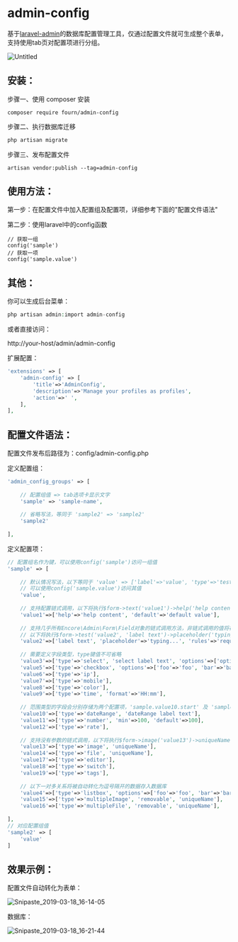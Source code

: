 admin-config
======

基于[laravel-admin](https://github.com/z-song/laravel-admin)的数据库配置管理工具，仅通过配置文件就可生成整个表单，支持使用tab页对配置项进行分组。

![Untitled](https://ws4.sinaimg.cn/large/006tKfTcgy1g194izbkghg312y0mr1ky.gif)

## 安装：

步骤一、使用 composer 安装

```
composer require fourn/admin-config
```

步骤二、执行数据库迁移

```php
php artisan migrate
```

步骤三、发布配置文件

```
artisan vendor:publish --tag=admin-config
```

## 使用方法：

第一步：在配置文件中加入配置组及配置项，详细参考下面的"配置文件语法"

第二步：使用laravel中的config函数

```
// 获取一组
config('sample')
// 获取一项
config('sample.value')
```

## 其他：

你可以生成后台菜单：

```php
php artisan admin:import admin-config
```

或者直接访问：

http://your-host/admin/admin-config

扩展配置：

```php
'extensions' => [
    'admin-config' => [
        'title'=>'AdminConfig',
        'description'=>'Manage your profiles as profiles',
        'action'=>' ',
    ],
],
```



## 配置文件语法：

配置文件发布后路径为：config/admin-config.php

定义配置组：

```php
'admin_config_groups' => [
  
	// 配置组值 => tab选项卡显示文字
	'sample' => 'sample-name',
  
	// 省略写法，等同于 'sample2' => 'sample2'
	'sample2'
  
],
```

定义配置项：

```php
// 配置组名作为键，可以使用config('sample')访问一组值
'sample' => [
  
	// 默认情况写法，以下等同于 'value' => ['label'=>'value', 'type'=>'test']
	// 可以使用config('sample.value')访问其值
	'value',
  
	// 支持配置链式调用，以下将执行$form->text('value1')->help('help content')->default('default value')
	'value1'=>['help'=>'help content', 'default'=>'default value'],
  
	// 支持几乎所有Encore\Admin\Form\Field对象的链式调用方法，非链式调用的值将在Field实例化时作为参数传入
	// 以下将执行$form->test('value2', 'label text')->placeholder('typing...')->rules('required')
	'value2'=>['label text', 'placeholder'=>'typing...', 'rules'=>'required'],
  
	// 需要定义字段类型，type键值不可省略
	'value3'=>['type'=>'select', 'select label text', 'options'=>['option1'=>'option1', 			'option2'=>'option2']],
	'value5'=>['type'=>'checkbox', 'options'=>['foo'=>'foo', 'bar'=>'bar']],
	'value6'=>['type'=>'ip'],
	'value7'=>['type'=>'mobile'],
	'value8'=>['type'=>'color'],
	'value9'=>['type'=>'time', 'format'=>'HH:mm'],
  
	// 范围类型的字段会分别存储为两个配置项，'sample.value10.start' 及 'sample.value10.end'
	'value10'=>['type'=>'dateRange', 'dateRange label text'],
	'value11'=>['type'=>'number', 'min'=>100, 'default'=>100],
	'value12'=>['type'=>'rate'],
  
	// 支持没有参数的链式调用，以下将执行$form->image('value13')->uniqueName()
	'value13'=>['type'=>'image', 'uniqueName'],
	'value14'=>['type'=>'file', 'uniqueName'],
	'value17'=>['type'=>'editor'],
	'value18'=>['type'=>'switch'],
	'value19'=>['type'=>'tags'],
  
	// 以下一对多关系将被自动转化为逗号隔开的数据存入数据库
	'value4'=>['type'=>'listbox', 'options'=>['foo'=>'foo', 'bar'=>'bar']],
	'value15'=>['type'=>'multipleImage', 'removable', 'uniqueName'],
	'value16'=>['type'=>'multipleFile', 'removable', 'uniqueName'],
  
],
// 对应配置组值
'sample2' => [
	'value'
]
```



## 效果示例：

配置文件自动转化为表单：

![Snipaste_2019-03-18_16-14-05](https://ws2.sinaimg.cn/large/006tKfTcgy1g171q2oy8vj31b70qjwgd.jpg)

数据库：

![Snipaste_2019-03-18_16-21-44](https://ws1.sinaimg.cn/large/006tKfTcgy1g171q8ri68j30uk0fa411.jpg)





